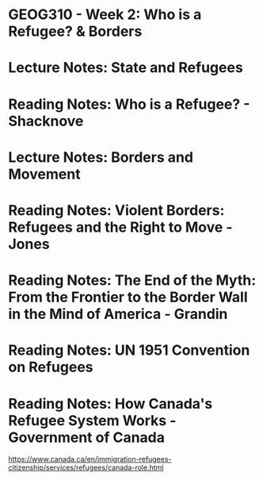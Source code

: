 # GEOG310 - Week 2: Who is a Refugee? & Borders

# Lecture Notes: State and Refugees

# Reading Notes: Who is a Refugee? - Shacknove

# Lecture Notes: Borders and Movement

# Reading Notes: Violent Borders: Refugees and the Right to Move - Jones

# Reading Notes: The End of the Myth: From the Frontier to the Border Wall in the Mind of America - Grandin

# Reading Notes: UN 1951 Convention on Refugees

# Reading Notes: How Canada's Refugee System Works - Government of Canada
https://www.canada.ca/en/immigration-refugees-citizenship/services/refugees/canada-role.html